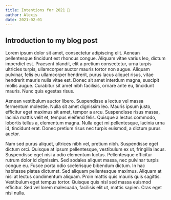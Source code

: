 ```yaml
---
title: Intentions for 2021 🥂
author: Alexis
date: 2021-02-01
---
```


## Introduction to my blog post

Lorem ipsum dolor sit amet, consectetur adipiscing elit. Aenean pellentesque tincidunt est rhoncus congue. Aliquam vitae varius leo, dictum imperdiet est. Praesent blandit, elit a pretium consectetur, urna turpis ultricies turpis, ullamcorper auctor mauris tortor non augue. Aliquam pulvinar, felis eu ullamcorper hendrerit, purus lacus aliquet risus, vitae hendrerit mauris nulla vitae est. Donec sit amet interdum magna, suscipit mollis augue. Curabitur sit amet nibh facilisis, ornare ante eu, tincidunt mauris. Nunc quis egestas risus.

Aenean vestibulum auctor libero. Suspendisse a lectus vel massa fermentum molestie. Nulla sit amet dignissim leo. Mauris ipsum justo, efficitur eget maximus sit amet, tempor a arcu. Suspendisse risus massa, lacinia mattis velit et, tempus eleifend felis. Quisque a lectus commodo, lobortis tellus a, elementum magna. Nulla eget mi pellentesque, lacinia urna id, tincidunt erat. Donec pretium risus nec turpis euismod, a dictum purus auctor.

Nam sed purus aliquet, ultrices nibh vel, pretium nibh. Suspendisse eget dictum orci. Quisque at ipsum pellentesque, vestibulum ex ut, fringilla lacus. Suspendisse eget nisi a odio elementum luctus. Pellentesque efficitur rutrum dolor id dignissim. Sed sodales aliquet massa, nec pulvinar turpis congue eu. Fusce porta odio scelerisque bibendum dictum. In hac habitasse platea dictumst. Sed aliquam pellentesque maximus. Aliquam at nisi at lectus condimentum aliquam. Proin mattis quis mauris quis sagittis. Vestibulum eget tempus tortor. Quisque quis nisl sed massa euismod efficitur. Sed vel lorem malesuada, facilisis elit ut, mattis sapien. Cras eget nisl nulla.
